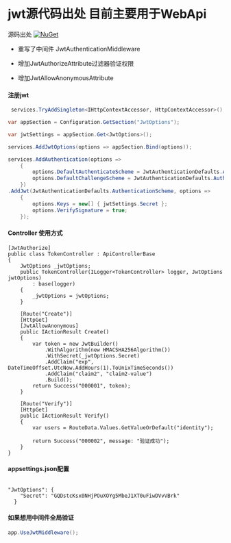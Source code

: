 ﻿
# jwt源代码出处 目前主要用于WebApi


源码出处 [![NuGet](https://img.shields.io/nuget/v/JWT.svg)](https://www.nuget.org/packages/JWT)

- 重写了中间件 JwtAuthenticationMiddleware

- 增加JwtAuthorizeAttribute过滤器验证权限

- 增加JwtAllowAnonymousAttribute


#### 注册jwt

```c#
 services.TryAddSingleton<IHttpContextAccessor, HttpContextAccessor>();

var appSection = Configuration.GetSection("JwtOptions");

var jwtSettings = appSection.Get<JwtOptions>();

services.AddJwtOptions(options => appSection.Bind(options));

services.AddAuthentication(options =>
    {
        options.DefaultAuthenticateScheme = JwtAuthenticationDefaults.AuthenticationScheme;
        options.DefaultChallengeScheme = JwtAuthenticationDefaults.AuthenticationScheme;
    })
.AddJwt(JwtAuthenticationDefaults.AuthenticationScheme, options =>
    {
        options.Keys = new[] { jwtSettings.Secret };
        options.VerifySignature = true;
    });
```

#### Controller 使用方式
```
[JwtAuthorize]
public class TokenController : ApiControllerBase
{
    JwtOptions _jwtOptions;
    public TokenController(ILogger<TokenController> logger, JwtOptions jwtOptions)
        : base(logger)
    {
        _jwtOptions = jwtOptions;
    }

    [Route("Create")]
    [HttpGet]
    [JwtAllowAnonymous]
    public IActionResult Create()
    {
        var token = new JwtBuilder()
            .WithAlgorithm(new HMACSHA256Algorithm())
            .WithSecret(_jwtOptions.Secret)
            .AddClaim("exp", DateTimeOffset.UtcNow.AddHours(1).ToUnixTimeSeconds())
            .AddClaim("claim2", "claim2-value")
            .Build();
        return Success("000001", token);
    }

    [Route("Verify")]
    [HttpGet]
    public IActionResult Verify()
    {
        var users = RouteData.Values.GetValueOrDefault("identity");

        return Success("000002", message: "验证成功");
    }
}
```
#### appsettings.json配置
```

"JwtOptions": {
    "Secret": "GQDstcKsx0NHjPOuXOYg5MbeJ1XT0uFiwDVvVBrk"
  }

```

#### 如果想用中间件全局验证

```c#
app.UseJwtMiddleware();
```

